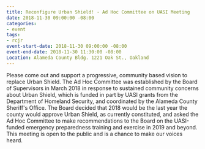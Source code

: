 ```yaml
---
title: Reconfigure Urban Shield! - Ad Hoc Committee on UASI Meeting
date: 2018-11-30 09:00:00 -08:00
categories:
- event
tags:
- rcjr
event-start-date: 2018-11-30 09:00:00 -08:00
event-end-date: 2018-11-30 11:30:00 -08:00
Location: Alameda County Bldg. 1221 Oak St., Oakland
---
```


Please come out and support a progressive, community based vision to replace Urban Shield.
The Ad Hoc Committee was established by the Board of Supervisors in March 2018 in response to sustained community concerns about Urban Shield, which is funded in part by UASI grants from the Department of Homeland Security, and coordinated by the Alameda County Sheriff's Office. 
The Board decided that 2018 would be the last year the county would approve Urban Shield, as currently constituted, and asked the Ad Hoc Committee to make recommendations to the Board on the UASI-funded emergency preparedness training and exercise in 2019 and beyond.
This meeting is open to the public and is a chance to make our voices heard.